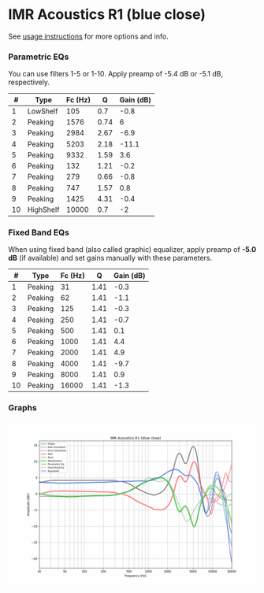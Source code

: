 # IMR Acoustics R1 (blue close)
See [usage instructions](https://github.com/jaakkopasanen/AutoEq#usage) for more options and info.

### Parametric EQs
You can use filters 1-5 or 1-10. Apply preamp of -5.4 dB or -5.1 dB, respectively.

|   # | Type      |   Fc (Hz) |    Q |   Gain (dB) |
|-----|-----------|-----------|------|-------------|
|   1 | LowShelf  |       105 | 0.7  |        -0.8 |
|   2 | Peaking   |      1576 | 0.74 |         6   |
|   3 | Peaking   |      2984 | 2.67 |        -6.9 |
|   4 | Peaking   |      5203 | 2.18 |       -11.1 |
|   5 | Peaking   |      9332 | 1.59 |         3.6 |
|   6 | Peaking   |       132 | 1.21 |        -0.2 |
|   7 | Peaking   |       279 | 0.66 |        -0.8 |
|   8 | Peaking   |       747 | 1.57 |         0.8 |
|   9 | Peaking   |      1425 | 4.31 |        -0.4 |
|  10 | HighShelf |     10000 | 0.7  |        -2   |

### Fixed Band EQs
When using fixed band (also called graphic) equalizer, apply preamp of **-5.0 dB** (if available) and set gains manually with these parameters.

|   # | Type    |   Fc (Hz) |    Q |   Gain (dB) |
|-----|---------|-----------|------|-------------|
|   1 | Peaking |        31 | 1.41 |        -0.3 |
|   2 | Peaking |        62 | 1.41 |        -1.1 |
|   3 | Peaking |       125 | 1.41 |        -0.3 |
|   4 | Peaking |       250 | 1.41 |        -0.7 |
|   5 | Peaking |       500 | 1.41 |         0.1 |
|   6 | Peaking |      1000 | 1.41 |         4.4 |
|   7 | Peaking |      2000 | 1.41 |         4.9 |
|   8 | Peaking |      4000 | 1.41 |        -9.7 |
|   9 | Peaking |      8000 | 1.41 |         0.9 |
|  10 | Peaking |     16000 | 1.41 |        -1.3 |

### Graphs
![](./IMR%20Acoustics%20R1%20(blue%20close).png)
